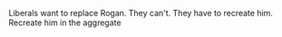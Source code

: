 Liberals want to replace Rogan. They can't. They have to recreate him. Recreate him in the aggregate

